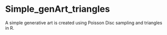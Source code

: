 # Simple_genArt_triangles
A simple generative art is created using Poisson Disc sampling and triangles in R.
